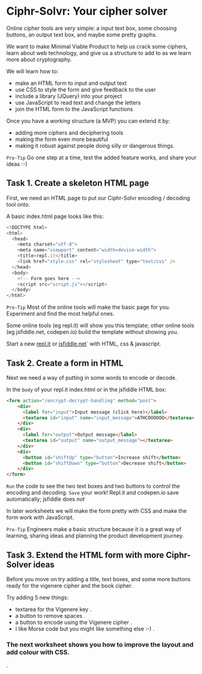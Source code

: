 
# Ciphr-Solvr: Your cipher solver

Online cipher tools are *very* simple: a input text box, some choosing buttons, an output text box, and maybe some pretty graphs.

We want to make Minimal Viable Product to help us crack some ciphers, learn about web technology, and give us a structure to add to as we learn more about cryptography.

We will learn how to:    
* make an HTML form to input and output text   
* use CSS to style the form and give feedback to the user   
* include a library (JQuery) into your project    
* use JavaScript to read text and change the letters  
* join the HTML form to the JavaScript functions   

Once you have a *working* structure (a MVP) you can extend it by:
* adding more ciphers and deciphering tools    
* making the form even more beautiful    
* making it robust against people doing silly or dangerous things.

`Pro-Tip` Go one step at a time, test the added feature works, and share your ideas :-)

## Task 1. Create a skeleton HTML page    

First, we need an HTML page to put our Ciphr-Solvr encoding / decoding tool onto.   

A basic index.html page looks like this:

```javascript
<!DOCTYPE html>
<html>
  <head>
    <meta charset="utf-8">
    <meta name="viewport" content="width=device-width">
    <title>repl.it</title>
    <link href="style.css" rel="stylesheet" type="text/css" />
  </head>
  <body>
    <!-- Form goes here -->
    <script src="script.js"></script>
  </body>
</html>
```

`Pro-Tip` Most of the online tools will make the basic page for you. Experiment and find the most helpful ones.

Some online tools (eg repl.it) will show you this template; other online tools (eg jsfiddle.net, codepen.io) build the template without showing you.

Start a new [repl.it](https://repl.it/) or [jsfiddle.net](https://jsfiddle.net/)` with HTML, css & javascript.

## Task 2. Create a form in HTML

Next we need a way of putting in some words to encode or decode.   

In the `body` of your repl.it index.html or in the jsfiddle HTML box:

```html
<form action="/encrypt-decrypt-handling" method="post">
    <div>
      <label for="input">Input message (click here)</label>
      <textarea id="input" name="input_message">ATHCOOOOOO</textarea>
    </div>
    <div>
      <label for="output">Output message</label>
      <textarea id="output" name="output_message"></textarea>
    </div>
    <div>
      <button id="shiftUp" type="button">Increase shift</button>
      <button id="shiftDown" type="button">Decrease shift</button>
    </div>
</form>

```

`Run` the code to see the two text boxes and two buttons to control the encoding and decoding.
`Save` your work! Repl.it and codepen.io save automatically; jsfiddle does *not*

In later worksheets we will make the form pretty with CSS and make the form work with JavaScript.

`Pro-Tip` Engineers make a basic structure because it is a great way of learning, sharing ideas and planning the product development journey.

## Task 3. Extend the HTML form with more Ciphr-Solver ideas

Before you move on try adding a title, text boxes, and some more buttons ready for the vigenere cipher and the book cipher.

Try adding 5 new things:   
* textarea for the Vigenere key .   
* a button to remove spaces .   
* a button to encode using the Vigenere cipher .  
* I like Morse code but you might like something else :-) .  

### The next worksheet shows you how to improve the layout and add colour with CSS.

.
